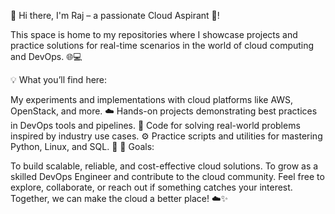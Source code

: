 👋 Hi there, I'm Raj – a passionate Cloud Aspirant 🚀!

This space is home to my repositories where I showcase projects and practice solutions for real-time scenarios in the world of cloud computing and DevOps. 🌐💻

💡 What you’ll find here:

My experiments and implementations with cloud platforms like AWS, OpenStack, and more. ☁️
Hands-on projects demonstrating best practices in DevOps tools and pipelines. 🔧
Code for solving real-world problems inspired by industry use cases. ⚙️
Practice scripts and utilities for mastering Python, Linux, and SQL. 📜
🎯 Goals:

To build scalable, reliable, and cost-effective cloud solutions.
To grow as a skilled DevOps Engineer and contribute to the cloud community.
Feel free to explore, collaborate, or reach out if something catches your interest. Together, we can make the cloud a better place! ☁️✨
